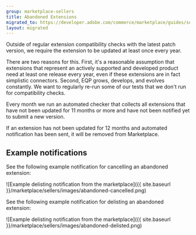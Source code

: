 ```yaml
---
group: marketplace-sellers
title: Abandoned Extensions
migrated_to: https://developer.adobe.com/commerce/marketplace/guides/sellers/compatibility/abandoned-extensions/
layout: migrated
---
```


Outside of regular extension compatibility checks with the latest patch version, we require the extension to be updated at least once every year.

There are two reasons for this. First, it's a reasonable assumption that extensions that represent an actively supported and developed product need at least one release every year, even if these extensions are in fact simplistic connectors. Second, EQP grows, develops, and evolves constantly. We want to regularly re-run some of our tests that we don't run for compatibility checks.

Every month we run an automated checker that collects all extensions that have not been updated for 11 months or more and have not been notified yet to submit a new version.

If an extension has not been updated for 12 months and automated notification has been sent, it will be removed from Marketplace.

## Example notifications

See the following example notification for cancelling an abandoned extension:

![Example delisting notification from the marketplace]({{ site.baseurl }}/marketplace/sellers/images/abandoned-cancelled.png)

See the following example notification for delisting an abandoned extension:

![Example delisting notification from the marketplace]({{ site.baseurl }}/marketplace/sellers/images/abandoned-delisted.png)
